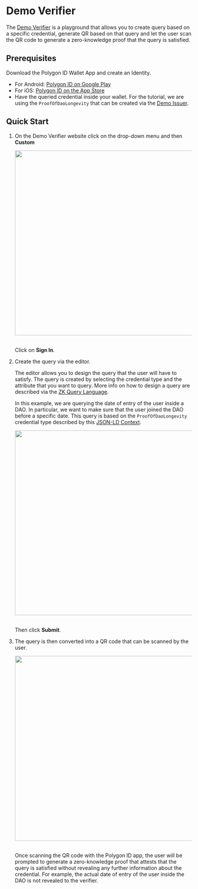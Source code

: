 # Demo Verifier

The [Demo Verifier](https://verifier-demo.polygonid.me/) is a playground that allows you to create query based on a specific credential, generate QR based on that query and let the user scan the QR code to generate a zero-knowledge proof that the query is satisfied.

## Prerequisites


Download the Polygon ID Wallet App and create an Identity.

- For Android: <a href="https://play.google.com/store/apps/details?id=com.polygonid.wallet" target="_blank">Polygon ID on Google Play</a>
- For iOS: <a href="https://apps.apple.com/us/app/polygon-id/id1629870183" target="_blank">Polygon ID on the App Store</a>
- Have the queried credential inside your wallet. For the tutorial, we are using the `ProofOfDaoLongevity` that can be created via the [Demo Issuer](../issuer/demo-issuer.md).

## Quick Start 

1. On the Demo Verifier website click on the drop-down menu and then **Custom**

    <div align="center">
    <img src= "../../imgs/verifier-demo-1.png" align="center" width="500"/>
    </div>
    <br>

    Click on **Sign In**.

2. Create the query via the editor.

    The editor allows you to design the query that the user will have to satisfy. The query is created by selecting the credential type and the attribute that you want to query. More info on how to design a query are described via the [ZK Query Language](./verification-library/zk-query-language.md).

    In this example, we are querying the date of entry of the user inside a DAO. In particular, we want to make sure that the user joined the DAO before a specific date.
    This query is based on the `ProofOfDaoLongevity` credential type described by this [JSON-LD Context](https://github.com/0xPolygonID/tutorial-examples/blob/main/credential-schema/proof-of-dao-longevity.json-ld).



    <div align="center">
    <img src= "../../imgs/verifier-demo-2.png" align="center" width="500"/>
    </div>
    <br>

    Then click **Submit**.

3. The query is then converted into a QR code that can be scanned by the user.

    <div align="center">
    <img src= "../../imgs/verifier-demo-3.png" align="center" width="500"/>
    </div>
    <br>

    Once scanning the QR code with the Polygon ID app, the user will be prompted to generate a zero-knowledge proof that attests that the query is satisfied without revealing any further information about the credential. For example, the actual date of entry of the user inside the DAO is not revealed to the verifier.

